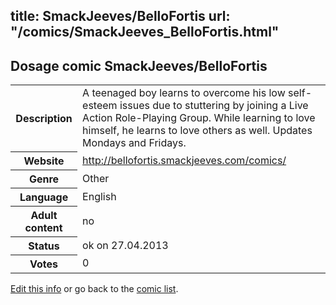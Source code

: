 title: SmackJeeves/BelloFortis
url: "/comics/SmackJeeves_BelloFortis.html"
---
Dosage comic SmackJeeves/BelloFortis
-----------------------------------------

<p id="msg"></p>
<script type="text/javascript">
if (window.location.search === '?edit_info_mail=sent_ok') {
  var elem = document.getElementById("msg");
  elem.innerHTML = 'Edited information sucessfully sent.';
  elem.className = 'ok';
}
</script>
<table class="comicinfo">
<tr>
<th>Description</th><td>A teenaged boy learns to overcome his low self-esteem issues due to stuttering by joining a Live Action Role-Playing Group. While learning to love himself, he learns to love others as well. Updates Mondays and Fridays.</td>
</tr>
<tr>
<th>Website</th><td><a href="http://bellofortis.smackjeeves.com/comics/">http://bellofortis.smackjeeves.com/comics/</a></td>
</tr>
<tr>
<th>Genre</th><td>Other</td>
</tr>
<tr>
<th>Language</th><td>English</td>
</tr>
<tr>
<th>Adult content</th><td>no</td>
</tr>
<tr>
<th>Status</th><td>ok on 27.04.2013</td>
</tr>
<tr>
<th>Votes</th><td>0</td>
</tr>
</table>

[Edit this info](SmackJeeves_BelloFortis_edit.html) or go back to the [comic list](../comic-index.html).
